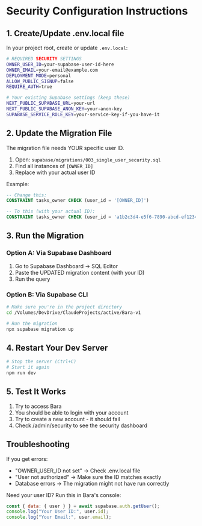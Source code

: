 # Security Configuration Instructions

## 1. Create/Update .env.local file

In your project root, create or update `.env.local`:

```bash
# REQUIRED SECURITY SETTINGS
OWNER_USER_ID=your-supabase-user-id-here
OWNER_EMAIL=your-email@example.com
DEPLOYMENT_MODE=personal
ALLOW_PUBLIC_SIGNUP=false
REQUIRE_AUTH=true

# Your existing Supabase settings (keep these)
NEXT_PUBLIC_SUPABASE_URL=your-url
NEXT_PUBLIC_SUPABASE_ANON_KEY=your-anon-key
SUPABASE_SERVICE_ROLE_KEY=your-service-key-if-you-have-it
```

## 2. Update the Migration File

The migration file needs YOUR specific user ID. 

1. Open: `supabase/migrations/003_single_user_security.sql`
2. Find all instances of `[OWNER_ID]` 
3. Replace with your actual user ID

Example:
```sql
-- Change this:
CONSTRAINT tasks_owner CHECK (user_id = '[OWNER_ID]')

-- To this (with your actual ID):
CONSTRAINT tasks_owner CHECK (user_id = 'a1b2c3d4-e5f6-7890-abcd-ef1234567890')
```

## 3. Run the Migration

### Option A: Via Supabase Dashboard
1. Go to Supabase Dashboard → SQL Editor
2. Paste the UPDATED migration content (with your ID)
3. Run the query

### Option B: Via Supabase CLI
```bash
# Make sure you're in the project directory
cd /Volumes/DevDrive/ClaudeProjects/active/Bara-v1

# Run the migration
npx supabase migration up
```

## 4. Restart Your Dev Server

```bash
# Stop the server (Ctrl+C)
# Start it again
npm run dev
```

## 5. Test It Works

1. Try to access Bara
2. You should be able to login with your account
3. Try to create a new account - it should fail
4. Check /admin/security to see the security dashboard

## Troubleshooting

If you get errors:
- "OWNER_USER_ID not set" → Check .env.local file
- "User not authorized" → Make sure the ID matches exactly
- Database errors → The migration might not have run correctly

Need your user ID? Run this in Bara's console:
```javascript
const { data: { user } } = await supabase.auth.getUser();
console.log("Your User ID:", user.id);
console.log("Your Email:", user.email);
```
